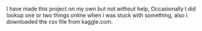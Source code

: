 I have made this project on my own but not without help, Occasionally I did lookup one or two things online when i was stuck with something, also i downloaded the csv file from kaggle.com.
